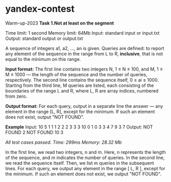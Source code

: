 # yandex-contest
Warm-up-2023
**Task 1.Not at least on the segment**

Time limit: 1 second
Memory limit: 64Mb
Input: standard input or input.txt
Output: standard output or output.txt

A sequence of integers a1, a2, ..., an is given.
Queries are defined: to report any element of the sequence in the range from L to R, **inclusive**,
that is not equal to the minimum on this range.

**Input format:**
The first line contains two integers N, 1 ≤ N ≤ 100, and M, 1 ≤ M ≤ 1000 —
the length of the sequence and the number of queries, respectively.
The second line contains the sequence itself, 0 ≤ ai ≤ 1000.
Starting from the third line, M queries are listed, each consisting of the boundaries
of the range L and R, where L, R are array indices, numbered from zero.

**Output format:**
For each query, output in a separate line the answer — any element in the range [L, R],
except for the minimum. If such an element does not exist, output "NOT FOUND".

**Example**
Input:
10 5
1 1 1 2 2 2 3 3 3 10
0 1
0 3
3 4
7 9
3 7
Output:
NOT FOUND
2
NOT FOUND
10
3

*All test cases passed.*
*Time: 299ms*
*Memory: 28.32 Mb*

In the first line, we read two integers, n and m.
Here, n represents the length of the sequence, and m indicates the number of queries.
In the second line, we read the sequence itself. Then, we list m queries in the subsequent lines.
For each query, we output any element in the range [ L, R ], except for the minimum.
If such an element does not exist, we output "NOT FOUND".
